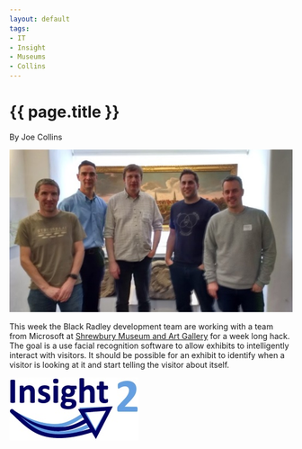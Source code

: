 ```yaml
---
layout: default
tags:
- IT
- Insight
- Museums
- Collins
---
```

# {{ page.title }}

By Joe Collins

![Shrewsbury Museum](/img/ShrewsburyMuseum.jpg)

This week the Black Radley development team are working with a team from Microsoft at [Shrewbury Museum and Art Gallery](http://www.shrewsburymuseum.org.uk/) for a week long hack.  The goal is a use facial recognition software to allow exhibits to intelligently interact with visitors.  It should be possible for an exhibit to identify when a visitor is looking at it and start telling the visitor about itself.

![Insight 2 Logo](/img/Insight2Logo.jpg)
